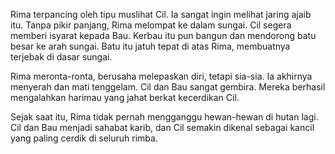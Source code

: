 Rima terpancing oleh tipu muslihat Cil. Ia sangat ingin melihat jaring ajaib itu. Tanpa pikir panjang, Rima melompat ke dalam sungai. Cil segera memberi isyarat kepada Bau. Kerbau itu pun bangun dan mendorong batu besar ke arah sungai. Batu itu jatuh tepat di atas Rima, membuatnya terjebak di dasar sungai.

Rima meronta-ronta, berusaha melepaskan diri, tetapi sia-sia. Ia akhirnya menyerah dan mati tenggelam. Cil dan Bau sangat gembira. Mereka berhasil mengalahkan harimau yang jahat berkat kecerdikan Cil.

Sejak saat itu, Rima tidak pernah mengganggu hewan-hewan di hutan lagi. Cil dan Bau menjadi sahabat karib, dan Cil semakin dikenal sebagai kancil yang paling cerdik di seluruh rimba.
